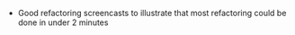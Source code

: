 - Good refactoring screencasts to illustrate that most refactoring could be done in under 2 minutes
